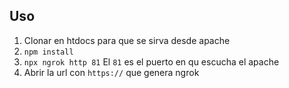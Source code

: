 ## Uso
1. Clonar en htdocs para que se sirva desde apache
2. `npm install`
3. `npx ngrok http 81` El `81` es el puerto en qu escucha el apache
4. Abrir la url con `https://` que genera ngrok